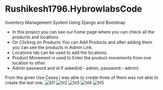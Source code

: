 # Rushikesh1796.HybrowlabsCode

Inventory Management System Using Django and Bootstrap


- In this project you can see our home page where you can check all the products and locations
- On Clicking on Products You can Add Products and after adding them you can see the products in Admin Link.
- Locations tab can be used to add the locations.
- Product Movement is used to Enter the product movements from one location to other.
- Admin password and id if asked(id:- admin, password:- admin)

From the given Use Cases I was able to create three of them was not able to create the last one.
![hl1](https://user-images.githubusercontent.com/77450487/109627860-112e6300-7b68-11eb-978d-4eda6e8b8736.png)
![hl2](https://user-images.githubusercontent.com/77450487/109628008-42a72e80-7b68-11eb-8673-0738c4096119.jpg)
![hl3](https://user-images.githubusercontent.com/77450487/109628013-45098880-7b68-11eb-9beb-714cd330172e.jpg)
![hl4](https://user-images.githubusercontent.com/77450487/109628034-49ce3c80-7b68-11eb-9e19-df0ba08e3262.jpg)
![hl5](https://user-images.githubusercontent.com/77450487/109628044-4cc92d00-7b68-11eb-8ddb-c3fa073122e8.jpg)


